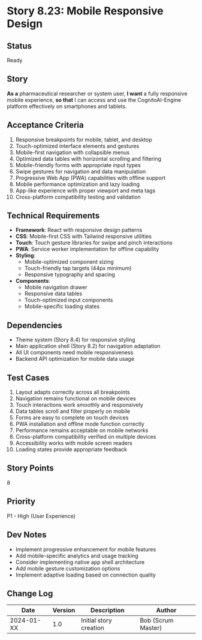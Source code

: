 # Story 8.23: Mobile Responsive Design

## Status
Ready

## Story
**As a** pharmaceutical researcher or system user,
**I want** a fully responsive mobile experience,
**so that** I can access and use the CognitoAI-Engine platform effectively on smartphones and tablets.

## Acceptance Criteria
1. Responsive breakpoints for mobile, tablet, and desktop
2. Touch-optimized interface elements and gestures
3. Mobile-first navigation with collapsible menus
4. Optimized data tables with horizontal scrolling and filtering
5. Mobile-friendly forms with appropriate input types
6. Swipe gestures for navigation and data manipulation
7. Progressive Web App (PWA) capabilities with offline support
8. Mobile performance optimization and lazy loading
9. App-like experience with proper viewport and meta tags
10. Cross-platform compatibility testing and validation

## Technical Requirements
- **Framework**: React with responsive design patterns
- **CSS**: Mobile-first CSS with Tailwind responsive utilities
- **Touch**: Touch gesture libraries for swipe and pinch interactions
- **PWA**: Service worker implementation for offline capability
- **Styling**:
  - Mobile-optimized component sizing
  - Touch-friendly tap targets (44px minimum)
  - Responsive typography and spacing
- **Components**:
  - Mobile navigation drawer
  - Responsive data tables
  - Touch-optimized input components
  - Mobile-specific loading states

## Dependencies
- Theme system (Story 8.4) for responsive styling
- Main application shell (Story 8.2) for navigation adaptation
- All UI components need mobile responsiveness
- Backend API optimization for mobile data usage

## Test Cases
1. Layout adapts correctly across all breakpoints
2. Navigation remains functional on mobile devices
3. Touch interactions work smoothly and responsively
4. Data tables scroll and filter properly on mobile
5. Forms are easy to complete on touch devices
6. PWA installation and offline mode function correctly
7. Performance remains acceptable on mobile networks
8. Cross-platform compatibility verified on multiple devices
9. Accessibility works with mobile screen readers
10. Loading states provide appropriate feedback

## Story Points
8

## Priority
P1 - High (User Experience)

## Dev Notes
- Implement progressive enhancement for mobile features
- Add mobile-specific analytics and usage tracking
- Consider implementing native app shell architecture
- Add mobile gesture customization options
- Implement adaptive loading based on connection quality

## Change Log
| Date | Version | Description | Author |
|------|---------|-------------|--------|
| 2024-01-XX | 1.0 | Initial story creation | Bob (Scrum Master) |